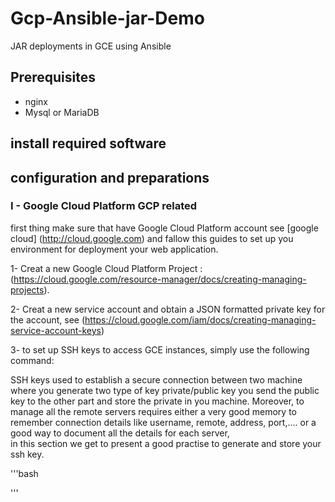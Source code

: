 # Gcp-Ansible-jar-Demo
JAR deployments in GCE using Ansible
## Prerequisites
  - nginx
  - Mysql or MariaDB
## install required software


## configuration and preparations


### I - Google Cloud Platform GCP related
first thing make sure that have Google Cloud Platform account
see [google cloud] (http://cloud.google.com)
and fallow this guides to set up you environment for deployment your web application.

1- Creat a new Google Cloud Platform Project : (https://cloud.google.com/resource-manager/docs/creating-managing-projects).

2- Creat a new service account and obtain a JSON formatted private key for the account, see (https://cloud.google.com/iam/docs/creating-managing-service-account-keys)

3- to set up SSH keys to access GCE instances, simply use the following command:

SSH keys used to establish a secure connection between two machine where you generate two type of key private/public key you send the public key to the other part and store the private in you machine.
Moreover, to manage all the remote servers requires either 
a very good memory to remember connection details like 
username, remote, address, port,.... or a good way to 
document all the details for each server,  
in this section we get to present a good practise to generate and store your ssh key.


'''bash

'''